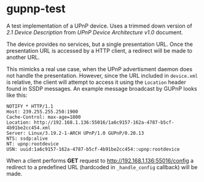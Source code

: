 # gupnp-test

A test implementation of a UPnP device. Uses a trimmed down version of
_2.1 Device Description_ from _UPnP Device Architecture v1.0_ document.

The device provides no services, but a single presentation URL. Once
the presentation URL is accessed by a HTTP client, a redirect will be
made to another URL.

This mimicks a real use case, when the UPnP advertisment daemon does
not handle the presentation. However, since the URL included in
`device.xml` is relative, the client will attempt to access it using
the `Location` header found in SSDP messages. An example message
broadcast by GUPnP looks like this:

    NOTIFY * HTTP/1.1
    Host: 239.255.255.250:1900
    Cache-Control: max-age=1800
    Location: http://192.168.1.136:55016/1a6c9157-162a-4787-b5cf-4b91be2cc454.xml
    Server: Linux/3.19.2-1-ARCH UPnP/1.0 GUPnP/0.20.13
    NTS: ssdp:alive
    NT: upnp:rootdevice
    USN: uuid:1a6c9157-162a-4787-b5cf-4b91be2cc454::upnp:rootdevice

When a client performs **GET** request to
http://192.168.1.136:55016/config a redirect to a predefined URL
(hardcoded in `_handle_config` callback) will be made.
